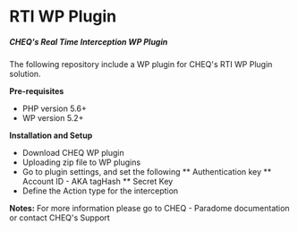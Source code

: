 # RTI WP Plugin
<h5>CHEQ's Real Time Interception WP Plugin</h5>

The following repository include a WP plugin for CHEQ's RTI WP Plugin solution.

**Pre-requisites**

* PHP version 5.6+
* WP version 5.2+

 

**Installation and Setup**


* Download CHEQ WP plugin  
* Uploading zip file to WP plugins
* Go to plugin settings, and set the following 
** Authentication key 
** Account ID - AKA tagHash
** Secret Key
* Define the Action type for the interception

**Notes:**
For more information please go to CHEQ - Paradome documentation or contact CHEQ's Support 
